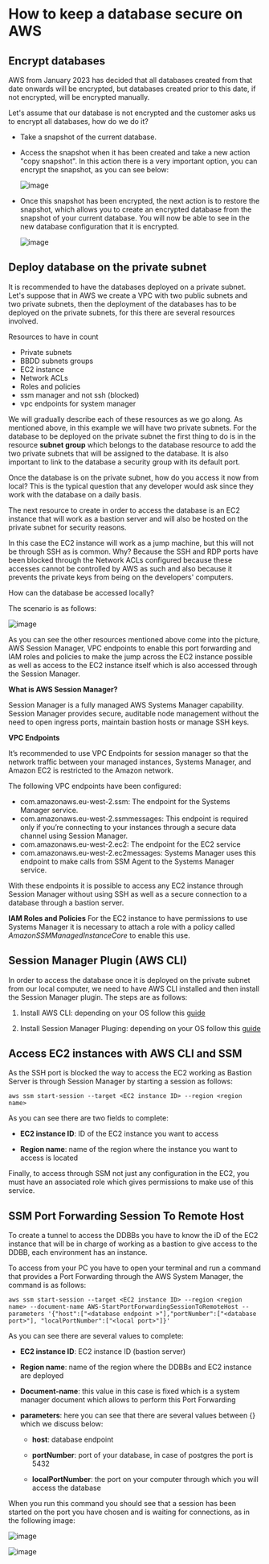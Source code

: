 # How to keep a database secure on AWS
## Encrypt databases
 AWS from January 2023 has decided that all databases created from that date onwards will be encrypted, but databases created prior to this date, if not encrypted, will be encrypted manually.

 Let's assume that our database is not encrypted and the customer asks us to encrypt all databases, how do we do it? 

 * Take a snapshot of the current database. 

 *  Access the snapshot when it has been created and take a new action "copy snapshot". In this action there is a very important option, you can encrypt the snapshot, as you can see below: 
 
    ![image](/docs/encryptsnapshot.png)

* Once this snapshot has been encrypted, the next action is to restore the snapshot, which allows you to create an encrypted database from the snapshot of your current database. You will now be able to see in the new database configuration that it is encrypted.

    ![image](/docs/databaseencrypted.png) 

## Deploy database on the private subnet

It is recommended to have the databases deployed on a private subnet. Let's suppose that in AWS we create a VPC with two public subnets and two private subnets, then the deployment of the databases has to be deployed on the private subnets, for this there are several resources involved.  

Resources to have in count 
* Private subnets
* BBDD subnets groups
* EC2 instance   
* Network ACLs 
* Roles and policies 
* ssm manager and not ssh (blocked)
* vpc endpoints for system manager 

We will gradually describe each of these resources as we go along. As mentioned above, in this example we will have two private subnets. For the database to be deployed on the private subnet the first thing to do is in the resource **subnet group** which belongs to the database resource to add the two private subnets that will be assigned to the database. It is also important to link to the database a security group with its default port.

Once the database is on the private subnet, how do you access it now from local? This is the typical question that any developer would ask since they work with the database on a daily basis. 

The next resource to create in order to access the database is an EC2 instance that will work as a bastion server and will also be hosted on the private subnet for security reasons.

In this case the EC2 instance will work as a jump machine, but this will not be through SSH as is common. Why? Because the SSH and RDP ports have been blocked through the Network ACLs configured because these accesses cannot be controlled by AWS as such and also because it prevents the private keys from being on the developers' computers.

How can the database be accessed locally?

The scenario is as follows:

![image](/docs/securityRDS.png)

As you can see the other resources mentioned above come into the picture, AWS Session Manager, VPC endpoints to enable this port forwarding and IAM roles and policies to make the jump across the EC2 instance possible as well as access to the EC2 instance itself which is also accessed through the Session Manager.

**What is AWS Session Manager?** 

Session Manager is a fully managed AWS Systems Manager capability. Session Manager provides secure, auditable node management without the need to open ingress ports, maintain bastion hosts or manage SSH keys.

**VPC Endpoints** 

It’s recommended to use VPC Endpoints for session manager so that the network traffic between your managed instances, Systems Manager, and Amazon EC2 is restricted to the Amazon network.

The following VPC endpoints have been configured:

* com.amazonaws.eu-west-2.ssm: The endpoint for the Systems Manager service.
* com.amazonaws.eu-west-2.ssmmessages: This endpoint is required only if you’re connecting to your instances through a secure data channel using Session Manager.
* com.amazonaws.eu-west-2.ec2: The endpoint for the EC2 service
* com.amazonaws.eu-west-2.ec2messages: Systems Manager uses this endpoint to make calls from SSM Agent to the Systems Manager service.

With these endpoints it is possible to access any EC2 instance through Session Manager without using SSH as well as a secure connection to a database through a bastion server.


**IAM Roles and Policies**
For the EC2 instance to have permissions to use Systems Manager it is necessary to attach a role with a policy called *AmazonSSMManagedInstanceCore* to enable this use. 


## Session Manager Plugin (AWS CLI)

In order to access the database once it is deployed on the private subnet from our local computer, we need to have AWS CLI installed and then install the Session Manager plugin. The steps are as follows:

1. Install AWS CLI: depending on your OS follow this [guide](https://docs.aws.amazon.com/es_es/cli/latest/userguide/getting-started-install.html#getting-started-install-instructions)

2. Install Session Manager Pluging: depending on your OS follow this [guide](https://docs.aws.amazon.com/systems-manager/latest/userguide/session-manager-working-with-install-plugin.html#install-plugin-macos)


## Access EC2 instances with AWS CLI and SSM

As the SSH port is blocked the way to access the EC2 working as Bastion Server is through Session Manager by starting a session as follows: 

```
aws ssm start-session --target <EC2 instance ID> --region <region name>
```

As you can see there are two fields to complete:

* **EC2 instance ID**: ID of the EC2 instance you want to access

* **Region name**: name of the region where the instance you want to access is located

Finally, to access through SSM not just any configuration in the EC2, you must have an associated role which gives permissions to make use of this service.

## SSM Port Forwarding Session To Remote Host

To create a tunnel to access the DDBBs you have to know the iD of the EC2 instance that will be in charge of working as a bastion to give access to the DDBB, each environment has an instance. 

To access from your PC you have to open your terminal and run a command that provides a Port Forwarding through the AWS System Manager, the command is as follows:  

```
aws ssm start-session --target <EC2 instance ID> --region <region name> --document-name AWS-StartPortForwardingSessionToRemoteHost --parameters '{"host":["<database endpoint >"],"portNumber":["<database port>"], "localPortNumber":["<local port>"]}'
```

As you can see there are several values to complete: 

* **EC2 instance ID**: EC2 instance ID (bastion server)

* **Region name**: name of the region where the DDBBs and EC2 instance are deployed

* **Document-name**: this value in this case is fixed which is a system manager document which allows to perform this Port Forwarding

* **parameters**: here you can see that there are several values between {} which we discuss below: 

    * **host**: database endpoint 

    * **portNumber**: port of your database, in case of postgres the port is 5432

    * **localPortNumber**:  the port on your computer through which you will access the database

When you run this command you should see that a session has been started on the port you have chosen and is waiting for connections, as in the following image:  


![image](/docs/SSMPortForwarding.png)


![image](/docs/SessionManager.png)